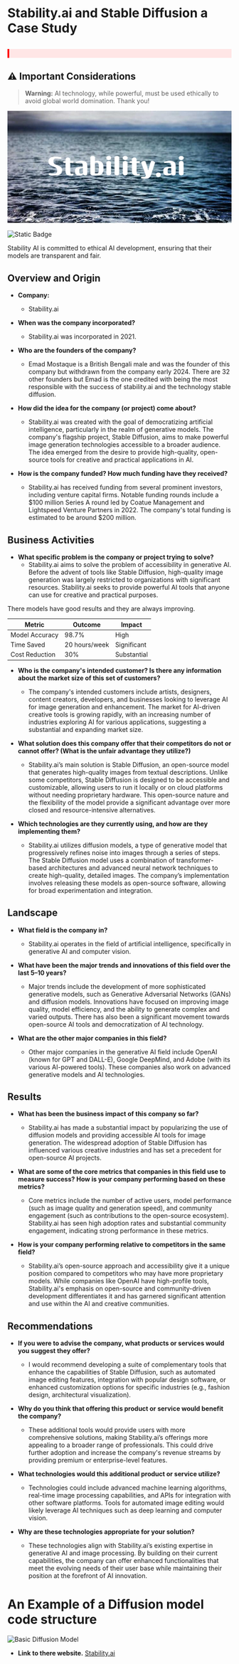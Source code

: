 # Stability.ai and Stable Diffusion a Case Study
## <div style="border-left: 4px solid #f00; padding: 10px; background-color: #ffe6e6;">


## ⚠️ **Important Considerations**

> **Warning:** AI technology, while powerful, must be used ethically to avoid global world domination. Thank you!




![Banner](Stability.ai.png)


![Static Badge](https://img.shields.io/badge/Cameron_Burgess-Made_this_Case_Study-green)


Stability AI is committed to ethical AI development, ensuring that their models are transparent and fair.
## Overview and Origin

* **Company:** 
  - Stability.ai

* **When was the company incorporated?** 
  - Stability.ai was incorporated in 2021.

* **Who are the founders of the company?** 
  - Emad Mostaque is a British Bengali male and was the founder of this company but withdrawn from the company early 2024. There are 32 other founders but Emad is the one credited with being the most responsible with the success of stability.ai and the technology stable diffusion. 

* **How did the idea for the company (or project) come about?** 
  - Stability.ai was created with the goal of democratizing artificial intelligence, particularly in the realm of generative models. The company's flagship project, Stable Diffusion, aims to make powerful image generation technologies accessible to a broader audience. The idea emerged from the desire to provide high-quality, open-source tools for creative and practical applications in AI.

* **How is the company funded? How much funding have they received?** 
  - Stability.ai has received funding from several prominent investors, including venture capital firms. Notable funding rounds include a $100 million Series A round led by Coatue Management and Lightspeed Venture Partners in 2022. The company's total funding is estimated to be around $200 million.

## Business Activities

* **What specific problem is the company or project trying to solve?** 
  - Stability.ai aims to solve the problem of accessibility in generative AI. Before the advent of tools like Stable Diffusion, high-quality image generation was largely restricted to organizations with significant resources. Stability.ai seeks to provide powerful AI tools that anyone can use for creative and practical purposes.

There models have good results and they are always improving. 

| Metric         | Outcome        | Impact          |
| -------------- | -------------- | --------------- |
| Model Accuracy | 98.7%          | High            |
| Time Saved     | 20 hours/week  | Significant     |
| Cost Reduction | 30%            | Substantial     |

* **Who is the company's intended customer? Is there any information about the market size of this set of customers?** 
  - The company's intended customers include artists, designers, content creators, developers, and businesses looking to leverage AI for image generation and enhancement. The market for AI-driven creative tools is growing rapidly, with an increasing number of industries exploring AI for various applications, suggesting a substantial and expanding market size.

* **What solution does this company offer that their competitors do not or cannot offer? (What is the unfair advantage they utilize?)** 
  - Stability.ai’s main solution is Stable Diffusion, an open-source model that generates high-quality images from textual descriptions. Unlike some competitors, Stable Diffusion is designed to be accessible and customizable, allowing users to run it locally or on cloud platforms without needing proprietary hardware. This open-source nature and the flexibility of the model provide a significant advantage over more closed and resource-intensive alternatives.

* **Which technologies are they currently using, and how are they implementing them?** 
  - Stability.ai utilizes diffusion models, a type of generative model that progressively refines noise into images through a series of steps. The Stable Diffusion model uses a combination of transformer-based architectures and advanced neural network techniques to create high-quality, detailed images. The company’s implementation involves releasing these models as open-source software, allowing for broad experimentation and integration.

## Landscape

* **What field is the company in?** 
  - Stability.ai operates in the field of artificial intelligence, specifically in generative AI and computer vision.

* **What have been the major trends and innovations of this field over the last 5–10 years?** 
  - Major trends include the development of more sophisticated generative models, such as Generative Adversarial Networks (GANs) and diffusion models. Innovations have focused on improving image quality, model efficiency, and the ability to generate complex and varied outputs. There has also been a significant movement towards open-source AI tools and democratization of AI technology.

* **What are the other major companies in this field?** 
  - Other major companies in the generative AI field include OpenAI (known for GPT and DALL-E), Google DeepMind, and Adobe (with its various AI-powered tools). These companies also work on advanced generative models and AI technologies.

## Results

* **What has been the business impact of this company so far?** 
  - Stability.ai has made a substantial impact by popularizing the use of diffusion models and providing accessible AI tools for image generation. The widespread adoption of Stable Diffusion has influenced various creative industries and has set a precedent for open-source AI projects.

* **What are some of the core metrics that companies in this field use to measure success? How is your company performing based on these metrics?** 
  - Core metrics include the number of active users, model performance (such as image quality and generation speed), and community engagement (such as contributions to the open-source ecosystem). Stability.ai has seen high adoption rates and substantial community engagement, indicating strong performance in these metrics.

* **How is your company performing relative to competitors in the same field?** 
  - Stability.ai’s open-source approach and accessibility give it a unique position compared to competitors who may have more proprietary models. While companies like OpenAI have high-profile tools, Stability.ai's emphasis on open-source and community-driven development differentiates it and has garnered significant attention and use within the AI and creative communities.

## Recommendations

* **If you were to advise the company, what products or services would you suggest they offer?** 
  - I would recommend developing a suite of complementary tools that enhance the capabilities of Stable Diffusion, such as automated image editing features, integration with popular design software, or enhanced customization options for specific industries (e.g., fashion design, architectural visualization).

* **Why do you think that offering this product or service would benefit the company?** 
  - These additional tools would provide users with more comprehensive solutions, making Stability.ai’s offerings more appealing to a broader range of professionals. This could drive further adoption and increase the company's revenue streams by providing premium or enterprise-level features.

* **What technologies would this additional product or service utilize?** 
  - Technologies could include advanced machine learning algorithms, real-time image processing capabilities, and APIs for integration with other software platforms. Tools for automated image editing would likely leverage AI techniques such as deep learning and computer vision.

* **Why are these technologies appropriate for your solution?** 
  - These technologies align with Stability.ai’s existing expertise in generative AI and image processing. By building on their current capabilities, the company can offer enhanced functionalities that meet the evolving needs of their user base while maintaining their position at the forefront of AI innovation.

# An Example of a Diffusion model code structure
![Basic Diffusion Model](./basic_diffusion_model.png)
* **Link to there website.**
  [Stability.ai](https://www.stability.ai)
